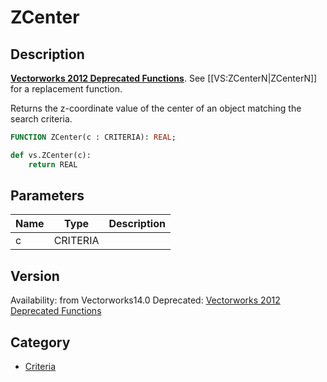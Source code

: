 # ZCenter

## Description
<b>[Vectorworks 2012 Deprecated Functions](../../Common/Versions/Vectorworks%202012.md)</b>. See [[VS:ZCenterN|ZCenterN]] for a replacement function.


Returns the z-coordinate value of the center of an object matching the search criteria.

```pascal
FUNCTION ZCenter(c : CRITERIA): REAL;
```

```python
def vs.ZCenter(c):
    return REAL
```

## Parameters
|Name|Type|Description|
|---|---|---|
|c|CRITERIA|   |

## Version
Availability: from Vectorworks14.0
Deprecated: [Vectorworks 2012 Deprecated Functions](../../Common/Versions/Vectorworks%202012.md)

## Category
* [Criteria](../Categories/Criteria.md)
